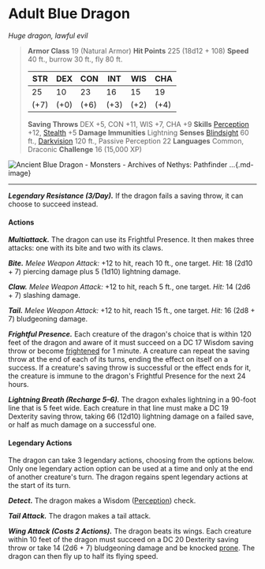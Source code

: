 # Adult Blue Dragon

*Huge dragon, lawful evil*

> **Armor Class** 19 (Natural Armor)
> **Hit Points** 225 (18d12 + 108)
> **Speed** 40 ft., burrow 30 ft., fly 80 ft.
>
> | STR  | DEX  | CON  | INT  | WIS  | CHA  |
> |------|------|------|------|------|------|
> | 25   | 10   | 23   | 16   | 15   | 19   |
> | (+7) | (+0) | (+6) | (+3) | (+2) | (+4) |
> 
> **Saving Throws** DEX +5, CON +11, WIS +7, CHA +9
> **Skills** [Perception](https://www.dndbeyond.com/compendium/rules/basic-rules/using-ability-scores#Perception) +12, [Stealth](https://www.dndbeyond.com/compendium/rules/basic-rules/using-ability-scores#Stealth) +5
> **Damage Immunities** Lightning
> **Senses** [Blindsight](https://www.dndbeyond.com/compendium/rules/basic-rules/monsters#Blindsight) 60 ft., [Darkvision](https://www.dndbeyond.com/compendium/rules/basic-rules/monsters#Darkvision) 120 ft., Passive Perception 22
> **Languages** Common, Draconic
> **Challenge** 16 (15,000 XP)

![Ancient Blue Dragon - Monsters - Archives of Nethys: Pathfinder ...](https://2e.aonprd.com/Images/Monsters/DragonBlue_AncientBlueDragon.png){.md-image}

---

***Legendary Resistance (3/Day).*** If the dragon fails a saving throw, it can choose to succeed instead.

#### Actions

***Multiattack.*** The dragon can use its Frightful Presence. It then makes three attacks: one with its bite and two with its claws.

***Bite.*** *Melee Weapon Attack:* +12 to hit, reach 10 ft., one target. *Hit:* 18 (2d10 + 7) piercing damage plus 5 (1d10) lightning damage.

***Claw.*** *Melee Weapon Attack:* +12 to hit, reach 5 ft., one target. *Hit:* 14 (2d6 + 7) slashing damage.

***Tail.*** *Melee Weapon Attack:* +12 to hit, reach 15 ft., one target. *Hit:* 16 (2d8 + 7) bludgeoning damage.

***Frightful Presence.*** Each creature of the dragon's choice that is within 120 feet of the dragon and aware of it must succeed on a DC 17 Wisdom saving throw or become [frightened](https://www.dndbeyond.com/compendium/rules/basic-rules/appendix-a-conditions#Frightened) for 1 minute. A creature can repeat the saving throw at the end of each of its turns, ending the effect on itself on a success. If a creature's saving throw is successful or the effect ends for it, the creature is immune to the dragon's Frightful Presence for the next 24 hours.

***Lightning Breath (Recharge 5–6).*** The dragon exhales lightning in a 90-­foot line that is 5 feet wide. Each creature in that line must make a DC 19 Dexterity saving throw, taking 66 (12d10) lightning damage on a failed save, or half as much damage on a successful one.

#### Legendary Actions

The dragon can take 3 legendary actions, choosing from the options below. Only one legendary action option can be used at a time and only at the end of another creature's turn. The dragon regains spent legendary actions at the start of its turn.

***Detect.*** The dragon makes a Wisdom ([Perception](https://www.dndbeyond.com/compendium/rules/basic-rules/using-ability-scores#Perception)) check.

***Tail Attack.*** The dragon makes a tail attack.

***Wing Attack (Costs 2 Actions).*** The dragon beats its wings. Each creature within 10 feet of the dragon must succeed on a DC 20 Dexterity saving throw or take 14 (2d6 + 7) bludgeoning damage and be knocked [prone](https://www.dndbeyond.com/compendium/rules/basic-rules/appendix-a-conditions#Prone). The dragon can then fly up to half its flying speed.
